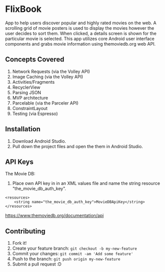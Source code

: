 # FlixBook

App to help users discover popular and highly rated movies on the web. A scrolling grid of movie posters is used to display the movies however the user decides to sort them. When clicked, a details screen is shown for the particular movie is selected. This app utilizes core Android user interface components and grabs movie information using themoviedb.org web API.

## Concepts Covered

1. Network Requests (via the Volley API)
2. Image Caching (via the Volley API)
3. Activities/Fragments
4. RecyclerView
5. Parsing JSON
6. MVP architecture
7. Parcelable (via the Parceler API)
8. ConstraintLayout
8. Testing (via Espresso)

## Installation

1. Download Android Studio.
2. Pull down the project files and open the them in Android Studio.

## API Keys

The Movie DB:        

1. Place own API key in in an XML values file and name the string resource "the_movie_db_auth_key".

```
<resources>
    <string name="the_movie_db_auth_key">MovieDBApiKey</string>
</resources>
```

https://www.themoviedb.org/documentation/api

## Contributing

1. Fork it!
2. Create your feature branch: `git checkout -b my-new-feature`
3. Commit your changes: `git commit -am 'Add some feature'`
4. Push to the branch: `git push origin my-new-feature`
5. Submit a pull request :D
